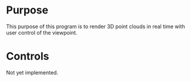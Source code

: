 # Purpose
This purpose of this program is to render 3D point clouds in real time with user control of the viewpoint.

# Controls
Not yet implemented.